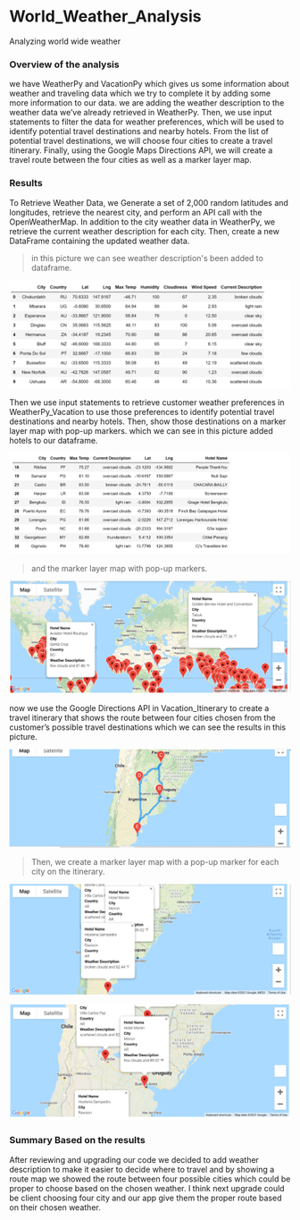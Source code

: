 # World_Weather_Analysis

Analyzing world wide weather  

### Overview of the analysis

we have WeatherPy and VacationPy which gives us some information about weather and traveling data which we try to complete it by adding some more information to our data. we are adding the weather description to the weather data we’ve already retrieved in WeatherPy. Then, we use input statements to filter the data for weather preferences, which will be used to identify potential travel destinations and nearby hotels. From the list of potential travel destinations, we will choose four cities to create a travel itinerary. Finally, using the Google Maps Directions API, we will create a travel route between the four cities as well as a marker layer map.

### Results

To Retrieve Weather Data, we Generate a set of 2,000 random latitudes and longitudes, retrieve the nearest city, and perform an API call with the OpenWeatherMap. In addition to the city weather data in WeatherPy, we retrieve the current weather description for each city. Then, create a new DataFrame containing the updated weather data.

> in this picture we can see weather description's been added to dataframe.

![This is an image](https://github.com/samiramghd/World_Weather_Analysis/blob/main/Weather_Database/dataframe.PNG)

Then we use input statements to retrieve customer weather preferences in WeatherPy_Vacation to use those preferences to identify potential travel destinations and nearby hotels. Then, show those destinations on a marker layer map with pop-up markers.
which we can see in this picture added hotels to our dataframe.


![This is an image](https://github.com/samiramghd/World_Weather_Analysis/blob/main/Vacation_Search/hotels.PNG)

> and the marker layer map with pop-up markers.

![This is an image](https://github.com/samiramghd/World_Weather_Analysis/blob/main/Vacation_Search/WeatherPy_vacation_map.PNG)

now we use the Google Directions API in Vacation_Itinerary to create a travel itinerary that shows the route between four cities chosen from the customer’s possible travel destinations which we can see the results in this picture.

![This is an image](https://github.com/samiramghd/World_Weather_Analysis/blob/main/Vacation_Itinerary/WeatherPy_travel_map.PNG)


> Then, we create a marker layer map with a pop-up marker for each city on the itinerary.

![This is an image](https://github.com/samiramghd/World_Weather_Analysis/blob/main/Vacation_Itinerary/WeatherPy_travel_map_markers1.PNG)


![This is an image](https://github.com/samiramghd/World_Weather_Analysis/blob/main/Vacation_Itinerary/WeatherPy_travel_map_markers2.PNG)



### Summary Based on the results

After reviewing and upgrading our code we decided to add weather description to make it easier to decide where to travel and by showing a route map we showed the route between four possible cities which could be proper to choose based on the chosen weather. I think next upgrade could be client choosing four city and our app give them the proper route based on their chosen weather.   
